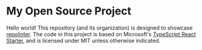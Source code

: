 # My Open Source Project

Hello world! This repository (and its organization) is designed to showcase [repolinter](https://github.com/todogroup/repolinter). The code in this project is based on Microsoft's [TypeScript React Starter](https://github.com/microsoft/TypeScript-React-Starter), and is licensed under MIT unless otherwise indicated.